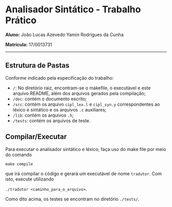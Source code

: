 # Analisador Sintático - Trabalho Prático

**Aluno:** João Lucas Azevedo Yamin Rodrigues da Cunha

**Matrícula:** 17/0013731

---

## Estrutura de Pastas

Conforme indicado pela especificação do trabalho:

- `/`: No diretório raiz, encontram-se o makefile, o executável e este arquivo README, além dos arquivos gerados pela compilação;
- `/doc`: contém o documento escrito;
- `/src`: contém os arquivo `cipl_lex.l` e `cipl_syn.y` correspondentes ao léxico e sintático e os arquivos `.c` auxiliares;
- `/lib`: contém os arquivos `.h`;
- `/tests`: contém os arquivos de teste.

## Compilar/Executar

Para executar o analisador sintático e léxico, faça uso do make file por meio do comando

`make compile`

que irá compilar o código e gerará um executável de nome `tradutor`. Com isto, execute utilizando

`./tradutor <caminho_para_o_arquivo>`.

Como dito acima, os testes se encontram no diretório `./tests/`.
